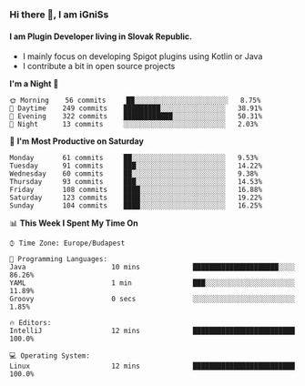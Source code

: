 ### Hi there 👋, I am iGniSs

#### I am Plugin Developer living in Slovak Republic.
- I mainly focus on developing Spigot plugins using Kotlin or Java
- I contribute a bit in open source projects

<!--START_SECTION:waka-->
**I'm a Night 🦉** 

```text
🌞 Morning    56 commits     ██░░░░░░░░░░░░░░░░░░░░░░░   8.75% 
🌆 Daytime    249 commits    █████████░░░░░░░░░░░░░░░░   38.91% 
🌃 Evening    322 commits    ████████████░░░░░░░░░░░░░   50.31% 
🌙 Night      13 commits     ░░░░░░░░░░░░░░░░░░░░░░░░░   2.03%

```
📅 **I'm Most Productive on Saturday** 

```text
Monday       61 commits     ██░░░░░░░░░░░░░░░░░░░░░░░   9.53% 
Tuesday      91 commits     ███░░░░░░░░░░░░░░░░░░░░░░   14.22% 
Wednesday    60 commits     ██░░░░░░░░░░░░░░░░░░░░░░░   9.38% 
Thursday     93 commits     ███░░░░░░░░░░░░░░░░░░░░░░   14.53% 
Friday       108 commits    ████░░░░░░░░░░░░░░░░░░░░░   16.88% 
Saturday     123 commits    ████░░░░░░░░░░░░░░░░░░░░░   19.22% 
Sunday       104 commits    ████░░░░░░░░░░░░░░░░░░░░░   16.25%

```


📊 **This Week I Spent My Time On** 

```text
⌚︎ Time Zone: Europe/Budapest

💬 Programming Languages: 
Java                     10 mins             █████████████████████░░░░   86.26% 
YAML                     1 min               ███░░░░░░░░░░░░░░░░░░░░░░   11.89% 
Groovy                   0 secs              ░░░░░░░░░░░░░░░░░░░░░░░░░   1.85%

🔥 Editors: 
IntelliJ                 12 mins             █████████████████████████   100.0%

💻 Operating System: 
Linux                    12 mins             █████████████████████████   100.0%

```


<!--END_SECTION:waka-->